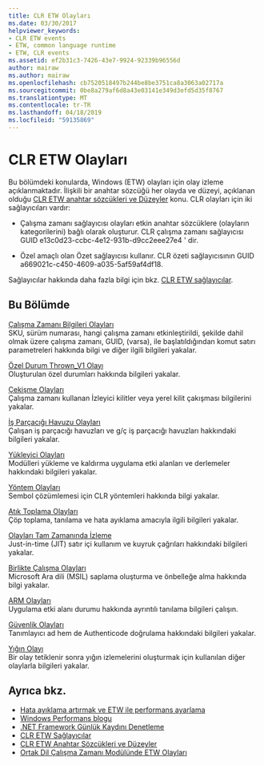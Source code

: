 ```yaml
---
title: CLR ETW Olayları
ms.date: 03/30/2017
helpviewer_keywords:
- CLR ETW events
- ETW, common language runtime
- ETW, CLR events
ms.assetid: ef2b31c3-7426-43e7-9924-92339b96556d
author: mairaw
ms.author: mairaw
ms.openlocfilehash: cb7520518497b244be8be3751ca8a3063a02717a
ms.sourcegitcommit: 0be8a279af6d8a43e03141e349d3efd5d35f8767
ms.translationtype: MT
ms.contentlocale: tr-TR
ms.lasthandoff: 04/18/2019
ms.locfileid: "59135869"
---
```

# <a name="clr-etw-events"></a>CLR ETW Olayları
Bu bölümdeki konularda, Windows (ETW) olayları için olay izleme açıklanmaktadır. İlişkili bir anahtar sözcüğü her olayda ve düzeyi, açıklanan olduğu [CLR ETW anahtar sözcükleri ve Düzeyler](../../../docs/framework/performance/clr-etw-keywords-and-levels.md) konu. CLR olayları için iki sağlayıcıları vardır:  
  
-   Çalışma zamanı sağlayıcısı olayları etkin anahtar sözcüklere (olayların kategorilerini) bağlı olarak oluşturur. CLR çalışma zamanı sağlayıcısı GUID e13c0d23-ccbc-4e12-931b-d9cc2eee27e4 ' dir.  
  
-   Özel amaçlı olan Özet sağlayıcısı kullanır. CLR özeti sağlayıcısının GUID a669021c-c450-4609-a035-5af59af4df18.  
  
 Sağlayıcılar hakkında daha fazla bilgi için bkz. [CLR ETW sağlayıcılar](../../../docs/framework/performance/clr-etw-providers.md).  
  
## <a name="in-this-section"></a>Bu Bölümde  
 [Çalışma Zamanı Bilgileri Olayları](../../../docs/framework/performance/runtime-information-etw-events.md)  
 SKU, sürüm numarası, hangi çalışma zamanı etkinleştirildi, şekilde dahil olmak üzere çalışma zamanı, GUID, (varsa), ile başlatıldığından komut satırı parametreleri hakkında bilgi ve diğer ilgili bilgileri yakalar.  
  
 [Özel Durum Thrown_V1 Olayı](../../../docs/framework/performance/exception-thrown-v1-etw-event.md)  
 Oluşturulan özel durumları hakkında bilgileri yakalar.  
  
 [Çekişme Olayları](../../../docs/framework/performance/contention-etw-events.md)  
 Çalışma zamanı kullanan İzleyici kilitler veya yerel kilit çakışması bilgilerini yakalar.  
  
 [İş Parçacığı Havuzu Olayları](../../../docs/framework/performance/thread-pool-etw-events.md)  
 Çalışan iş parçacığı havuzları ve g/ç iş parçacığı havuzları hakkındaki bilgileri yakalar.  
  
 [Yükleyici Olayları](../../../docs/framework/performance/loader-etw-events.md)  
 Modülleri yükleme ve kaldırma uygulama etki alanları ve derlemeler hakkındaki bilgileri yakalar.  
  
 [Yöntem Olayları](../../../docs/framework/performance/method-etw-events.md)  
 Sembol çözümlemesi için CLR yöntemleri hakkında bilgi yakalar.  
  
 [Atık Toplama Olayları](../../../docs/framework/performance/garbage-collection-etw-events.md)  
 Çöp toplama, tanılama ve hata ayıklama amacıyla ilgili bilgileri yakalar.  
  
 [Olayları Tam Zamanında İzleme](../../../docs/framework/performance/jit-tracing-etw-events.md)  
 Just-in-time (JIT) satır içi kullanım ve kuyruk çağrıları hakkındaki bilgileri yakalar.  
  
 [Birlikte Çalışma Olayları](../../../docs/framework/performance/interop-etw-events.md)  
 Microsoft Ara dili (MSIL) saplama oluşturma ve önbelleğe alma hakkında bilgi yakalar.  
  
 [ARM Olayları](../../../docs/framework/performance/application-domain-resource-monitoring-arm-etw-events.md)  
 Uygulama etki alanı durumu hakkında ayrıntılı tanılama bilgileri çalışın.  
  
 [Güvenlik Olayları](../../../docs/framework/performance/security-etw-events.md)  
 Tanımlayıcı ad hem de Authenticode doğrulama hakkındaki bilgileri yakalar.  
  
 [Yığın Olayı](../../../docs/framework/performance/stack-etw-event.md)  
 Bir olay tetiklenir sonra yığın izlemelerini oluşturmak için kullanılan diğer olaylarla bilgileri yakalar.  
  
## <a name="see-also"></a>Ayrıca bkz.

- [Hata ayıklama artırmak ve ETW ile performans ayarlama](https://go.microsoft.com/fwlink/?LinkId=179696)
- [Windows Performans blogu](https://go.microsoft.com/fwlink/?LinkId=179509)
- [.NET Framework Günlük Kaydını Denetleme](../../../docs/framework/performance/controlling-logging.md)
- [CLR ETW Sağlayıcılar](../../../docs/framework/performance/clr-etw-providers.md)
- [CLR ETW Anahtar Sözcükleri ve Düzeyler](../../../docs/framework/performance/clr-etw-keywords-and-levels.md)
- [Ortak Dil Çalışma Zamanı Modülünde ETW Olayları](../../../docs/framework/performance/etw-events-in-the-common-language-runtime.md)
